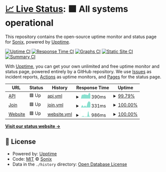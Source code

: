 # [📈 Live Status](https://sonixapp.github.io): <!--live status--> **🟩 All systems operational**

This repository contains the open-source uptime monitor and status page for [Sonix](https://sonixapp.com), powered by [Upptime](https://github.com/upptime/upptime).

[![Uptime CI](https://github.com/sonixapp/sonixapp.github.io/workflows/Uptime%20CI/badge.svg)](https://github.com/sonixapp/sonixapp.github.io/actions?query=workflow%3A%22Uptime+CI%22)
[![Response Time CI](https://github.com/sonixapp/sonixapp.github.io/workflows/Response%20Time%20CI/badge.svg)](https://github.com/sonixapp/sonixapp.github.io/actions?query=workflow%3A%22Response+Time+CI%22)
[![Graphs CI](https://github.com/sonixapp/sonixapp.github.io/workflows/Graphs%20CI/badge.svg)](https://github.com/sonixapp/sonixapp.github.io/actions?query=workflow%3A%22Graphs+CI%22)
[![Static Site CI](https://github.com/sonixapp/sonixapp.github.io/workflows/Static%20Site%20CI/badge.svg)](https://github.com/sonixapp/sonixapp.github.io/actions?query=workflow%3A%22Static+Site+CI%22)
[![Summary CI](https://github.com/sonixapp/sonixapp.github.io/workflows/Summary%20CI/badge.svg)](https://github.com/sonixapp/sonixapp.github.io/actions?query=workflow%3A%22Summary+CI%22)

With [Upptime](https://upptime.js.org), you can get your own unlimited and free uptime monitor and status page, powered entirely by a GitHub repository. We use [Issues](https://github.com/sonixapp/sonixapp.github.io/issues) as incident reports, [Actions](https://github.com/sonixapp/sonixapp.github.io/actions) as uptime monitors, and [Pages](https://sonixapp.github.io) for the status page.

<!--start: status pages-->
<!-- This summary is generated by Upptime (https://github.com/upptime/upptime) -->
<!-- Do not edit this manually, your changes will be overwritten -->
<!-- prettier-ignore -->
| URL | Status | History | Response Time | Uptime |
| --- | ------ | ------- | ------------- | ------ |
| <img alt="" src="https://icons.duckduckgo.com/ip3/api.sonixapp.com.ico" height="13"> [API](https://api.sonixapp.com/health) | 🟩 Up | [api.yml](https://github.com/sonixapp/sonixapp.github.io/commits/HEAD/history/api.yml) | <details><summary><img alt="Response time graph" src="./graphs/api/response-time-week.png" height="20"> 390ms</summary><br><a href="https://sonixapp.github.io/history/api"><img alt="Response time 453" src="https://img.shields.io/endpoint?url=https%3A%2F%2Fraw.githubusercontent.com%2Fsonixapp%2Fsonixapp.github.io%2FHEAD%2Fapi%2Fapi%2Fresponse-time.json"></a><br><a href="https://sonixapp.github.io/history/api"><img alt="24-hour response time 397" src="https://img.shields.io/endpoint?url=https%3A%2F%2Fraw.githubusercontent.com%2Fsonixapp%2Fsonixapp.github.io%2FHEAD%2Fapi%2Fapi%2Fresponse-time-day.json"></a><br><a href="https://sonixapp.github.io/history/api"><img alt="7-day response time 390" src="https://img.shields.io/endpoint?url=https%3A%2F%2Fraw.githubusercontent.com%2Fsonixapp%2Fsonixapp.github.io%2FHEAD%2Fapi%2Fapi%2Fresponse-time-week.json"></a><br><a href="https://sonixapp.github.io/history/api"><img alt="30-day response time 499" src="https://img.shields.io/endpoint?url=https%3A%2F%2Fraw.githubusercontent.com%2Fsonixapp%2Fsonixapp.github.io%2FHEAD%2Fapi%2Fapi%2Fresponse-time-month.json"></a><br><a href="https://sonixapp.github.io/history/api"><img alt="1-year response time 453" src="https://img.shields.io/endpoint?url=https%3A%2F%2Fraw.githubusercontent.com%2Fsonixapp%2Fsonixapp.github.io%2FHEAD%2Fapi%2Fapi%2Fresponse-time-year.json"></a></details> | <details><summary><a href="https://sonixapp.github.io/history/api">99.79%</a></summary><a href="https://sonixapp.github.io/history/api"><img alt="All-time uptime 99.98%" src="https://img.shields.io/endpoint?url=https%3A%2F%2Fraw.githubusercontent.com%2Fsonixapp%2Fsonixapp.github.io%2FHEAD%2Fapi%2Fapi%2Fuptime.json"></a><br><a href="https://sonixapp.github.io/history/api"><img alt="24-hour uptime 100.00%" src="https://img.shields.io/endpoint?url=https%3A%2F%2Fraw.githubusercontent.com%2Fsonixapp%2Fsonixapp.github.io%2FHEAD%2Fapi%2Fapi%2Fuptime-day.json"></a><br><a href="https://sonixapp.github.io/history/api"><img alt="7-day uptime 99.79%" src="https://img.shields.io/endpoint?url=https%3A%2F%2Fraw.githubusercontent.com%2Fsonixapp%2Fsonixapp.github.io%2FHEAD%2Fapi%2Fapi%2Fuptime-week.json"></a><br><a href="https://sonixapp.github.io/history/api"><img alt="30-day uptime 99.95%" src="https://img.shields.io/endpoint?url=https%3A%2F%2Fraw.githubusercontent.com%2Fsonixapp%2Fsonixapp.github.io%2FHEAD%2Fapi%2Fapi%2Fuptime-month.json"></a><br><a href="https://sonixapp.github.io/history/api"><img alt="1-year uptime 99.98%" src="https://img.shields.io/endpoint?url=https%3A%2F%2Fraw.githubusercontent.com%2Fsonixapp%2Fsonixapp.github.io%2FHEAD%2Fapi%2Fapi%2Fuptime-year.json"></a></details>
| <img alt="" src="https://icons.duckduckgo.com/ip3/join.sonixapp.com.ico" height="13"> [Join](https://join.sonixapp.com) | 🟩 Up | [join.yml](https://github.com/sonixapp/sonixapp.github.io/commits/HEAD/history/join.yml) | <details><summary><img alt="Response time graph" src="./graphs/join/response-time-week.png" height="20"> 331ms</summary><br><a href="https://sonixapp.github.io/history/join"><img alt="Response time 385" src="https://img.shields.io/endpoint?url=https%3A%2F%2Fraw.githubusercontent.com%2Fsonixapp%2Fsonixapp.github.io%2FHEAD%2Fapi%2Fjoin%2Fresponse-time.json"></a><br><a href="https://sonixapp.github.io/history/join"><img alt="24-hour response time 537" src="https://img.shields.io/endpoint?url=https%3A%2F%2Fraw.githubusercontent.com%2Fsonixapp%2Fsonixapp.github.io%2FHEAD%2Fapi%2Fjoin%2Fresponse-time-day.json"></a><br><a href="https://sonixapp.github.io/history/join"><img alt="7-day response time 331" src="https://img.shields.io/endpoint?url=https%3A%2F%2Fraw.githubusercontent.com%2Fsonixapp%2Fsonixapp.github.io%2FHEAD%2Fapi%2Fjoin%2Fresponse-time-week.json"></a><br><a href="https://sonixapp.github.io/history/join"><img alt="30-day response time 407" src="https://img.shields.io/endpoint?url=https%3A%2F%2Fraw.githubusercontent.com%2Fsonixapp%2Fsonixapp.github.io%2FHEAD%2Fapi%2Fjoin%2Fresponse-time-month.json"></a><br><a href="https://sonixapp.github.io/history/join"><img alt="1-year response time 385" src="https://img.shields.io/endpoint?url=https%3A%2F%2Fraw.githubusercontent.com%2Fsonixapp%2Fsonixapp.github.io%2FHEAD%2Fapi%2Fjoin%2Fresponse-time-year.json"></a></details> | <details><summary><a href="https://sonixapp.github.io/history/join">100.00%</a></summary><a href="https://sonixapp.github.io/history/join"><img alt="All-time uptime 99.96%" src="https://img.shields.io/endpoint?url=https%3A%2F%2Fraw.githubusercontent.com%2Fsonixapp%2Fsonixapp.github.io%2FHEAD%2Fapi%2Fjoin%2Fuptime.json"></a><br><a href="https://sonixapp.github.io/history/join"><img alt="24-hour uptime 100.00%" src="https://img.shields.io/endpoint?url=https%3A%2F%2Fraw.githubusercontent.com%2Fsonixapp%2Fsonixapp.github.io%2FHEAD%2Fapi%2Fjoin%2Fuptime-day.json"></a><br><a href="https://sonixapp.github.io/history/join"><img alt="7-day uptime 100.00%" src="https://img.shields.io/endpoint?url=https%3A%2F%2Fraw.githubusercontent.com%2Fsonixapp%2Fsonixapp.github.io%2FHEAD%2Fapi%2Fjoin%2Fuptime-week.json"></a><br><a href="https://sonixapp.github.io/history/join"><img alt="30-day uptime 99.61%" src="https://img.shields.io/endpoint?url=https%3A%2F%2Fraw.githubusercontent.com%2Fsonixapp%2Fsonixapp.github.io%2FHEAD%2Fapi%2Fjoin%2Fuptime-month.json"></a><br><a href="https://sonixapp.github.io/history/join"><img alt="1-year uptime 99.96%" src="https://img.shields.io/endpoint?url=https%3A%2F%2Fraw.githubusercontent.com%2Fsonixapp%2Fsonixapp.github.io%2FHEAD%2Fapi%2Fjoin%2Fuptime-year.json"></a></details>
| <img alt="" src="https://icons.duckduckgo.com/ip3/sonixapp.com.ico" height="13"> [Website](https://sonixapp.com) | 🟩 Up | [website.yml](https://github.com/sonixapp/sonixapp.github.io/commits/HEAD/history/website.yml) | <details><summary><img alt="Response time graph" src="./graphs/website/response-time-week.png" height="20"> 986ms</summary><br><a href="https://sonixapp.github.io/history/website"><img alt="Response time 344" src="https://img.shields.io/endpoint?url=https%3A%2F%2Fraw.githubusercontent.com%2Fsonixapp%2Fsonixapp.github.io%2FHEAD%2Fapi%2Fwebsite%2Fresponse-time.json"></a><br><a href="https://sonixapp.github.io/history/website"><img alt="24-hour response time 285" src="https://img.shields.io/endpoint?url=https%3A%2F%2Fraw.githubusercontent.com%2Fsonixapp%2Fsonixapp.github.io%2FHEAD%2Fapi%2Fwebsite%2Fresponse-time-day.json"></a><br><a href="https://sonixapp.github.io/history/website"><img alt="7-day response time 986" src="https://img.shields.io/endpoint?url=https%3A%2F%2Fraw.githubusercontent.com%2Fsonixapp%2Fsonixapp.github.io%2FHEAD%2Fapi%2Fwebsite%2Fresponse-time-week.json"></a><br><a href="https://sonixapp.github.io/history/website"><img alt="30-day response time 472" src="https://img.shields.io/endpoint?url=https%3A%2F%2Fraw.githubusercontent.com%2Fsonixapp%2Fsonixapp.github.io%2FHEAD%2Fapi%2Fwebsite%2Fresponse-time-month.json"></a><br><a href="https://sonixapp.github.io/history/website"><img alt="1-year response time 344" src="https://img.shields.io/endpoint?url=https%3A%2F%2Fraw.githubusercontent.com%2Fsonixapp%2Fsonixapp.github.io%2FHEAD%2Fapi%2Fwebsite%2Fresponse-time-year.json"></a></details> | <details><summary><a href="https://sonixapp.github.io/history/website">100.00%</a></summary><a href="https://sonixapp.github.io/history/website"><img alt="All-time uptime 99.77%" src="https://img.shields.io/endpoint?url=https%3A%2F%2Fraw.githubusercontent.com%2Fsonixapp%2Fsonixapp.github.io%2FHEAD%2Fapi%2Fwebsite%2Fuptime.json"></a><br><a href="https://sonixapp.github.io/history/website"><img alt="24-hour uptime 100.00%" src="https://img.shields.io/endpoint?url=https%3A%2F%2Fraw.githubusercontent.com%2Fsonixapp%2Fsonixapp.github.io%2FHEAD%2Fapi%2Fwebsite%2Fuptime-day.json"></a><br><a href="https://sonixapp.github.io/history/website"><img alt="7-day uptime 100.00%" src="https://img.shields.io/endpoint?url=https%3A%2F%2Fraw.githubusercontent.com%2Fsonixapp%2Fsonixapp.github.io%2FHEAD%2Fapi%2Fwebsite%2Fuptime-week.json"></a><br><a href="https://sonixapp.github.io/history/website"><img alt="30-day uptime 100.00%" src="https://img.shields.io/endpoint?url=https%3A%2F%2Fraw.githubusercontent.com%2Fsonixapp%2Fsonixapp.github.io%2FHEAD%2Fapi%2Fwebsite%2Fuptime-month.json"></a><br><a href="https://sonixapp.github.io/history/website"><img alt="1-year uptime 99.77%" src="https://img.shields.io/endpoint?url=https%3A%2F%2Fraw.githubusercontent.com%2Fsonixapp%2Fsonixapp.github.io%2FHEAD%2Fapi%2Fwebsite%2Fuptime-year.json"></a></details>

<!--end: status pages-->

[**Visit our status website →**](https://sonixapp.github.io)

## 📄 License

- Powered by: [Upptime](https://github.com/upptime/upptime)
- Code: [MIT](./LICENSE) © [Sonix](https://sonixapp.com)
- Data in the `./history` directory: [Open Database License](https://opendatacommons.org/licenses/odbl/1-0/)
